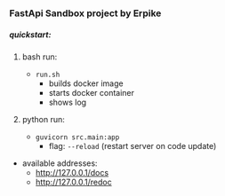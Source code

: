 ### FastApi Sandbox project by Erpike

##### quickstart:

1. bash run:
   - `run.sh`
      - builds docker image
      - starts docker container
      - shows log

2. python run:
   - `guvicorn src.main:app`
     - flag: `--reload` (restart server on code update)

- available addresses:
  - http://127.0.0.1/docs
  - http://127.0.0.1/redoc
 